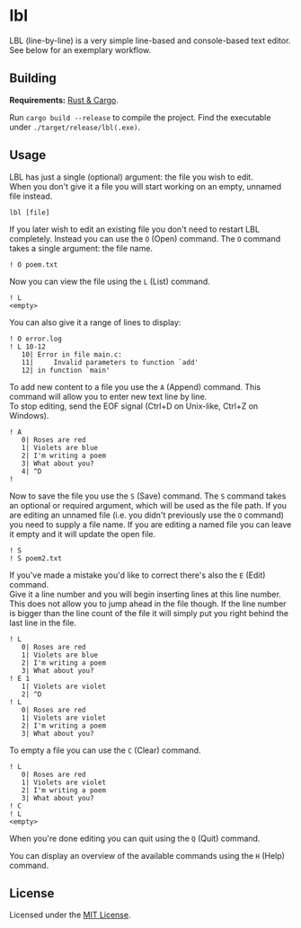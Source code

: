 # lbl

LBL (line-by-line) is a very simple line-based and console-based text editor.  
See below for an exemplary workflow.

## Building

**Requirements:** [Rust & Cargo](https://www.rust-lang.org/).

Run `cargo build --release` to compile the project.
Find the executable under `./target/release/lbl(.exe)`.

## Usage

LBL has just a single (optional) argument: the file you wish to edit.  
When you don't give it a file you will start working on an empty, unnamed file instead.
```
lbl [file]
```

If you later wish to edit an existing file you don't need to restart LBL completely. Instead
you can use the `O` (Open) command. The `O` command takes a single argument: the file name.
```
! O poem.txt
```

Now you can view the file using the `L` (List) command.
```
! L
<empty>
```
You can also give it a range of lines to display:
```
! O error.log
! L 10-12
   10| Error in file main.c:
   11|     Invalid parameters to function `add'
   12| in function `main'
```

To add new content to a file you use the `A` (Append) command. This command will allow you to enter new text
line by line.  
To stop editing, send the EOF signal (Ctrl+D on Unix-like, Ctrl+Z on Windows).
```
! A
   0| Roses are red
   1| Violets are blue
   2| I'm writing a poem
   3| What about you?
   4| ^D
! 
```

Now to save the file you use the `S` (Save) command. The `S` command takes an optional or required argument,
which will be used as the file path. If you are editing an unnamed file (i.e. you didn't previously use the `O` command)
you need to supply a file name. If you are editing a named file you can leave it empty and it will update the open file.
```
! S
! S poem2.txt
```

If you've made a mistake you'd like to correct there's also the `E` (Edit) command.  
Give it a line number and you will begin inserting lines at this line number.  
This does not allow you to jump ahead in the file though. If the line number is bigger than the line count of the file
it will simply put you right behind the last line in the file.
```
! L
   0| Roses are red
   1| Violets are blue
   2| I'm writing a poem
   3| What about you?
! E 1
   1| Violets are violet
   2| ^D
! L
   0| Roses are red
   1| Violets are violet
   2| I'm writing a poem
   3| What about you?
```

To empty a file you can use the `C` (Clear) command.
```
! L
   0| Roses are red
   1| Violets are violet
   2| I'm writing a poem
   3| What about you?
! C
! L
<empty>
```

When you're done editing you can quit using the `Q` (Quit) command.

You can display an overview of the available commands using the `H` (Help) command.

## License

Licensed under the [MIT License](LICENSE.md).
